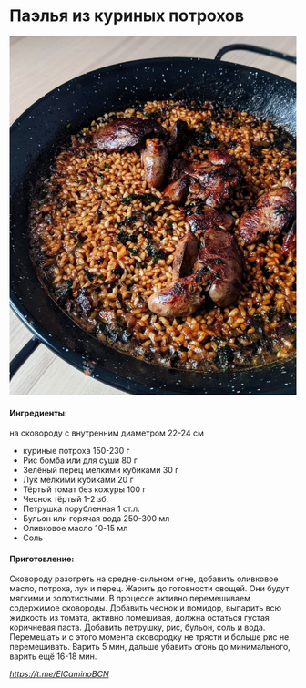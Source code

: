 # Паэлья из куриных потрохов

![](../pics/photo_2022-01-16_21-58-30.jpg)

#### Ингредиенты:

на сковороду с внутренним диаметром 22-24 см
* куриные потроха 150-230 г
* Рис бомба или для суши 80 г
* Зелёный перец мелкими кубиками 30 г
* Лук мелкими кубиками 20 г
* Тёртый томат без кожуры 100 г
* Чеснок тёртый 1-2 зб.
* Петрушка порубленная 1 ст.л.
* Бульон или горячая вода 250-300 мл
* Оливковое масло 10-15 мл
* Соль

#### Приготовление:

Сковороду разогреть на средне-сильном огне, добавить оливковое масло, потроха, лук и перец. Жарить до готовности овощей. Они будут мягкими и золотистыми. В процессе активно перемешиваем содержимое сковороды. Добавить чеснок и помидор, выпарить всю жидкость из томата, активно помешивая, должна остаться густая коричневая паста. Добавить петрушку, рис, бульон, соль и вода. Перемешать и с этого момента сковородку не трясти и больше рис не перемешивать. Варить 5 мин, дальше убавить огонь до минимального, варить ещё 16-18 мин.

_https://t.me/ElCaminoBCN_

